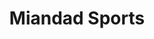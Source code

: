 ---
title: "Miandad Sports"
url: /karachi/miandad-sports-w384-p4h-shop-no-2-4-humayun-ave-block-3-federal-b-area-karachi-sindh-hussainabad-block-3-gulberg-town/
shop: Sport
---